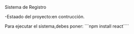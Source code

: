 <h> Sistema de Registro</h1>

-Estaado del proyecto:en contrucción.

Para ejecutar el sistema,debes poner:
```npm install react````
